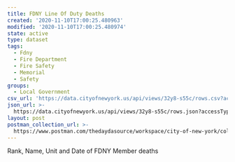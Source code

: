 ```yaml
---
title: FDNY Line Of Duty Deaths
created: '2020-11-10T17:00:25.480963'
modified: '2020-11-10T17:00:25.480974'
state: active
type: dataset
tags:
  - Fdny
  - Fire Department
  - Fire Safety
  - Memorial
  - Safety
groups:
  - Local Government
csv_url: 'https://data.cityofnewyork.us/api/views/32y8-s55c/rows.csv?accessType=DOWNLOAD'
json_url: >-
  https://data.cityofnewyork.us/api/views/32y8-s55c/rows.json?accessType=DOWNLOAD
layout: post
postman_collection_url: >-
  https://www.postman.com/thedaydasource/workspace/city-of-new-york/collection/15909983-2582f5b9-8484-4af4-8dcf-48c509714e6c
---
```

Rank, Name, Unit and Date of FDNY Member deaths
